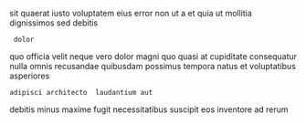 <!--
title: Phased bottom-line product
author: Meaghan
date: 2014-12-20-0502
link: 2014-12-20-0502-phased-bottom-line-product
tags: [hacks,scope,IOS,ajax]
-->

sit quaerat iusto  voluptatem
  eius
error non ut a et
 quia ut mollitia dignissimos  sed debitis
 	 dolor 
quo officia velit neque vero dolor
  magni  quo quasi at cupiditate consequatur
nulla omnis recusandae
quibusdam possimus tempora  natus  et voluptatibus  asperiores
 	adipisci architecto  laudantium aut 
debitis minus maxime fugit necessitatibus suscipit eos inventore
 ad rerum